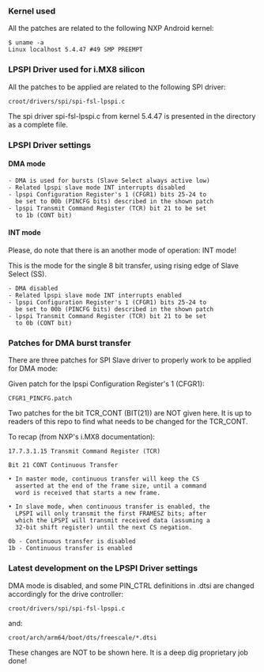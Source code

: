### Kernel used

All the patches are related to the following NXP Android kernel:

	$ uname -a
	Linux localhost 5.4.47 #49 SMP PREEMPT

### LPSPI Driver used for i.MX8 silicon

All the patches to be applied are related to the following SPI driver:

	croot/drivers/spi/spi-fsl-lpspi.c

The spi driver spi-fsl-lpspi.c from kernel 5.4.47 is presented in the
directory as a complete file.

### LPSPI Driver settings

#### DMA mode

	- DMA is used for bursts (Slave Select always active low)
	- Related lpspi slave mode INT interrupts disabled
	- lpspi Configuration Register's 1 (CFGR1) bits 25-24 to
	  be set to 00b (PINCFG bits) described in the shown patch
	- lpspi Transmit Command Register (TCR) bit 21 to be set
	  to 1b (CONT bit)

#### INT mode

Please, do note that there is an another mode of operation: INT mode!

This is the mode for the single 8 bit transfer, using rising edge of
Slave Select (SS).

	- DMA disabled
	- Related lpspi slave mode INT interrupts enabled
	- lpspi Configuration Register's 1 (CFGR1) bits 25-24 to
	  be set to 00b (PINCFG bits) described in the shown patch
	- lpspi Transmit Command Register (TCR) bit 21 to be set
	  to 0b (CONT bit)

### Patches for DMA burst transfer

There are three patches for SPI Slave driver to properly work to be
applied for DMA mode:

Given patch for the lpspi Configuration Register's 1 (CFGR1):

	CFGR1_PINCFG.patch

Two patches for the bit TCR_CONT (BIT(21)) are NOT given here. It is
up to readers of this repo to find what needs to be changed for the
TCR_CONT.

To recap (from NXP's i.MX8 documentation):

	17.7.3.1.15 Transmit Command Register (TCR)

	Bit 21 CONT Continuous Transfer

	• In master mode, continuous transfer will keep the CS
	  asserted at the end of the frame size, until a command
	  word is received that starts a new frame.

	• In slave mode, when continuous transfer is enabled, the
	  LPSPI will only transmit the first FRAMESZ bits; after
	  which the LPSPI will transmit received data (assuming a
	  32-bit shift register) until the next CS negation.

	0b - Continuous transfer is disabled
	1b - Continuous transfer is enabled

### Latest development on the LPSPI Driver settings

DMA mode is disabled, and some PIN_CTRL definitions in .dtsi are
changed accordingly for the drive controller:

	croot/drivers/spi/spi-fsl-lpspi.c

and:

	croot/arch/arm64/boot/dts/freescale/*.dtsi

These changes are NOT to be shown here. It is a deep dig proprietary
job done!
